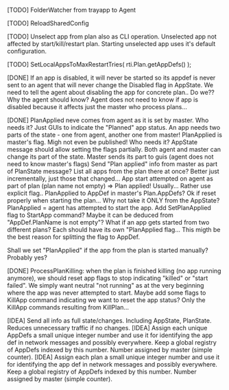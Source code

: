[TODO] FolderWatcher from trayapp to Agent

[TODO] ReloadSharedConfig

[TODO] Unselect app from plan also as CLI operation. Unselected app not affected by start/kill/restart plan. Starting unselected app uses it's default configuration.

[TODO] SetLocalAppsToMaxRestartTries( rti.Plan.getAppDefs() );

[DONE] If an app is disabled, it will never be started so its appdef is never sent to an agent that will never change the Disabled flag in AppState.
We need to tell the agent about disabling the app for concrete plan.. Do we?? Why the agent should know? Agent does not need to know if app is disabled
because it affects just the master who process plans...


[DONE] PlanApplied neve comes from agent as it is set by master.
Who needs it? Just GUIs to indicate the "Planned" app status.
An app needs two parts of the state - one from agent, another one from master!
PlanApplied is master's flag. Migh not even be published! Who needs it?
AppState message should allow setting the flags partially. Both agent and master can change its part of the state. Master sends its part to guis (agent does not need to know master's flags)
Send "Plan applied" info from master as part of PlanState message? List all apps from the plan there at once? Better just incrementally, just those that changed...
App start attempted on agent as part of plan (plan name not empty) => Plan applied! Usually... Rather use explicit flag..
PlanApplied to AppDef in master's Plan.AppDefs? Ok if reset properly when starting the plan...
Why not take it ONLY from the AppState? PlanApplied = agent has attempted to start the app.
Add SetPlanApplied flag to StartApp command? Maybe it can be deduced from "AppDef.PlanName is not empty"?
What if an app gets started from two different plans? Each should have its own "PlanApplied flag... This migth be the best reason for splitting the flag to AppDef.

Shall we set "PlanApplied" if the app from the plan is started manually? Probably yes?

[DONE] ProcessPlanKilling: when the plan is finished killing (no app running anymore), we should reset app flags to stop indicating "killed" or "start failed".
We simply want neutral "not running" as at the very beginning where the app was never attempted to start.
Maybe add some flags to KillApp command indicating we want to reset the app status? Only the KillApp commands resulting from KillPlan...

[IDEA] Send all info as full state/changes. Including AppState, PlanState. Reduces unnecessary traffic if no changes.
[IDEA] Assign each unique AppDefs a small unique integer number and use it for identifying the app def in network messages and possibly everywhere. Keep a global registry of AppDefs indexed by this number. Number assigned by master (simple counter).
[IDEA] Assign each plan a small unique integer number and use it for identifying the app def in network messages and possibly everywhere. Keep a global registry of AppDefs indexed by this number. Number assigned by master (simple counter).
